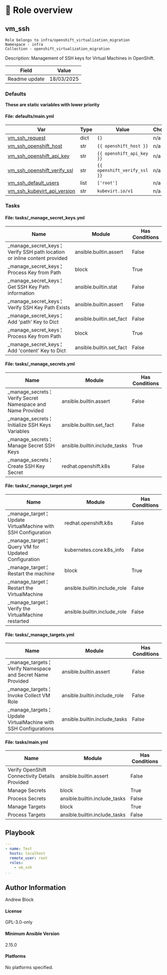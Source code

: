 <!-- STATIC CONTENT START
Use this section for adding additional content to the README
This will not be overwritten by Docsible -->
# 📃 Role overview


<!-- STATIC CONTENT END -->
<!-- Everything below will be overwritten by Docsible -->
<!-- DOCSIBLE START -->
## vm_ssh

```
Role belongs to infra/openshift_virtualization_migration
Namespace - infra
Collection - openshift_virtualization_migration
```

Description: Management of SSH keys for Virtual Machines in OpenShift.

| Field                | Value           |
|--------------------- |-----------------|
| Readme update        | 18/03/2025 |






### Defaults

**These are static variables with lower priority**

#### File: defaults/main.yml

| Var          | Type         | Value       |Choices    |Required    | Title       |
|--------------|--------------|-------------|-------------|-------------|-------------|
| [vm_ssh_request](defaults/main.yml#L4)   | dict   | `{}` |  n/a  |   n/a  |  n/a |
| [vm_ssh_openshift_host](defaults/main.yml#L20)   | str   | `{{ openshift_host }}` |  n/a  |   n/a  |  n/a |
| [vm_ssh_openshift_api_key](defaults/main.yml#L21)   | str   | `{{ openshift_api_key }}` |  n/a  |   n/a  |  n/a |
| [vm_ssh_openshift_verify_ssl](defaults/main.yml#L22)   | str   | `{{ openshift_verify_ssl }}` |  n/a  |   n/a  |  n/a |
| [vm_ssh_default_users](defaults/main.yml#L23)   | list   | `['root']` |  n/a  |   n/a  |  n/a |
| [vm_ssh_kubevirt_api_version](defaults/main.yml#L25)   | str   | `kubevirt.io/v1` |  n/a  |   n/a  |  n/a |





### Tasks


#### File: tasks/_manage_secret_keys.yml

| Name | Module | Has Conditions |
| ---- | ------ | --------- |
| _manage_secret_keys ¦ Verify SSH path location or inline content provided | ansible.builtin.assert | False |
| _manage_secret_keys ¦ Process Key from Path | block | True |
| _manage_secret_keys ¦ Get SSH Key Path information | ansible.builtin.stat | False |
| _manage_secret_keys ¦ Verify SSH Key Path Exists | ansible.builtin.assert | False |
| _manage_secret_keys ¦ Add 'path' Key to Dict | ansible.builtin.set_fact | False |
| _manage_secret_keys ¦ Process Key from Path | block | True |
| _manage_secret_keys ¦ Add 'content' Key to Dict | ansible.builtin.set_fact | False |

#### File: tasks/_manage_secrets.yml

| Name | Module | Has Conditions |
| ---- | ------ | --------- |
| _manage_secrets ¦ Verify Secret Namespace and Name Provided | ansible.builtin.assert | False |
| _manage_secrets ¦ Initialize SSH Keys Variables | ansible.builtin.set_fact | False |
| _manage_secrets ¦ Manage Secret SSH Keys | ansible.builtin.include_tasks | True |
| _manage_secrets ¦ Create SSH Key Secret | redhat.openshift.k8s | False |

#### File: tasks/_manage_target.yml

| Name | Module | Has Conditions |
| ---- | ------ | --------- |
| _manage_target ¦ Update VirtualMachine with SSH Configuration | redhat.openshift.k8s | False |
| _manage_target ¦ Query VM for Updated Configuration | kubernetes.core.k8s_info | False |
| _manage_target ¦ Restart the machine | block | True |
| _manage_target ¦ Restart the VirtualMachine | ansible.builtin.include_role | False |
| _manage_target ¦ Verify the VirtualMachine restarted | ansible.builtin.include_role | False |

#### File: tasks/_manage_targets.yml

| Name | Module | Has Conditions |
| ---- | ------ | --------- |
| _manage_targets ¦ Verify Namespace and Secret Name Provided | ansible.builtin.assert | False |
| _manage_targets ¦ Invoke Collect VM Role | ansible.builtin.include_role | False |
| _manage_targets ¦ Update VirtualMachine with SSH Configurations | ansible.builtin.include_tasks | False |

#### File: tasks/main.yml

| Name | Module | Has Conditions |
| ---- | ------ | --------- |
| Verify OpenShift Connectivity Details Provided | ansible.builtin.assert | False |
| Manage Secrets | block | True |
| Process Secrets | ansible.builtin.include_tasks | False |
| Manage Targets | block | True |
| Process Targets | ansible.builtin.include_tasks | False |




## Playbook

```yml
---
- name: Test
  hosts: localhost
  remote_user: root
  roles:
    - vm_ssh
...

```


## Author Information
Andrew Block

#### License

GPL-3.0-only

#### Minimum Ansible Version

2.15.0

#### Platforms

No platforms specified.
<!-- DOCSIBLE END -->